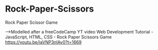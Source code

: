 # Rock-Paper-Scissors
Rock Paper Scissor Game

-->Modelled after a freeCodeCamp YT video
Web Development Tutorial - JavaScript, HTML, CSS - Rock Paper Scissors Game
https://youtu.be/jaVNP3nIAv0?t=1669


